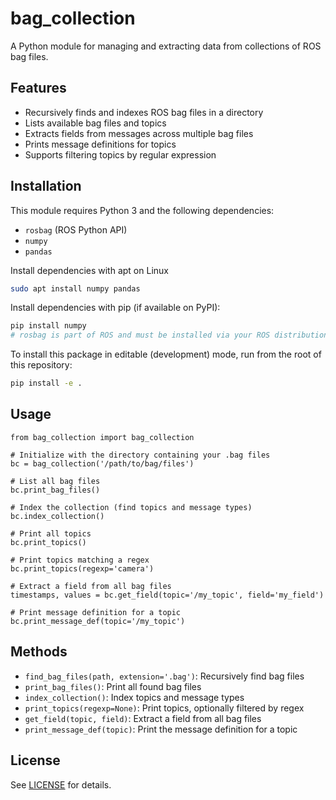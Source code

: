 # bag_collection

A Python module for managing and extracting data from collections of ROS bag files.

## Features
- Recursively finds and indexes ROS bag files in a directory
- Lists available bag files and topics
- Extracts fields from messages across multiple bag files
- Prints message definitions for topics
- Supports filtering topics by regular expression

## Installation

This module requires Python 3 and the following dependencies:
- `rosbag` (ROS Python API)
- `numpy`
- `pandas`

Install dependencies with apt on Linux
```bash
sudo apt install numpy pandas
```
Install dependencies with pip (if available on PyPI):
```bash
pip install numpy
# rosbag is part of ROS and must be installed via your ROS distribution
```

To install this package in editable (development) mode, run from the root of this repository:
```bash
pip install -e .
```

## Usage

```
from bag_collection import bag_collection

# Initialize with the directory containing your .bag files
bc = bag_collection('/path/to/bag/files')

# List all bag files
bc.print_bag_files()

# Index the collection (find topics and message types)
bc.index_collection()

# Print all topics
bc.print_topics()

# Print topics matching a regex
bc.print_topics(regexp='camera')

# Extract a field from all bag files
timestamps, values = bc.get_field(topic='/my_topic', field='my_field')

# Print message definition for a topic
bc.print_message_def(topic='/my_topic')
```

## Methods
- `find_bag_files(path, extension='.bag')`: Recursively find bag files
- `print_bag_files()`: Print all found bag files
- `index_collection()`: Index topics and message types
- `print_topics(regexp=None)`: Print topics, optionally filtered by regex
- `get_field(topic, field)`: Extract a field from all bag files
- `print_message_def(topic)`: Print the message definition for a topic

## License

See [LICENSE](LICENSE) for details.

